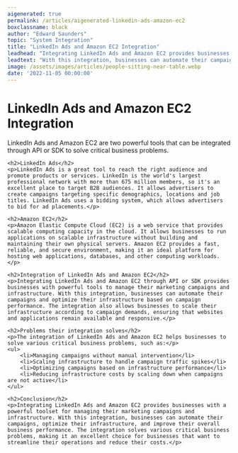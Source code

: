 ```yaml
---
aigenerated: true
permalink: /articles/aigenerated-linkedin-ads-amazon-ec2
boxclassname: black
author: "Edward Saunders"
topic: "System Integration"
title: "LinkedIn Ads and Amazon EC2 Integration"
leadhead: "Integrating LinkedIn Ads and Amazon EC2 provides businesses with a powerful toolset for managing their marketing campaigns and infrastructure"
leadtext: "With this integration, businesses can automate their campaigns, optimize their infrastructure, and improve their overall business performance. The integration solves various critical business problems, making it an excellent choice for businesses that want to streamline their operations and reduce their costs."
image: /assets/images/articles/people-sitting-near-table.webp
date: '2022-11-05 00:00:00'
---
```

<div class="arttext">	<h1>LinkedIn Ads and Amazon EC2 Integration</h1>
	<p>LinkedIn Ads and Amazon EC2 are two powerful tools that can be integrated through API or SDK to solve critical business problems.</p>

	<h2>LinkedIn Ads</h2>
	<p>LinkedIn Ads is a great tool to reach the right audience and promote products or services. LinkedIn is the world's largest professional network with more than 675 million members, so it's an excellent place to target B2B audiences. It allows advertisers to create campaigns targeting specific demographics, locations and job titles. LinkedIn Ads uses a bidding system, which allows advertisers to bid for ad placements.</p>

	<h2>Amazon EC2</h2>
	<p>Amazon Elastic Compute Cloud (EC2) is a web service that provides scalable computing capacity in the cloud. It allows businesses to run applications on scalable infrastructure without building and maintaining their own physical servers. Amazon EC2 provides a fast, reliable, and secure environment, making it an ideal platform for hosting web applications, databases, and other computing workloads.</p>

	<h2>Integration of LinkedIn Ads and Amazon EC2</h2>
	<p>Integrating LinkedIn Ads and Amazon EC2 through API or SDK provides businesses with powerful tools to manage their marketing campaigns and infrastructure. With this integration, businesses can automate their campaigns and optimize their infrastructure based on campaign performance. The integration also allows businesses to scale their infrastructure according to campaign demands, ensuring that websites and applications remain available and responsive.</p>

	<h2>Problems their integration solves</h2>
	<p>The integration of LinkedIn Ads and Amazon EC2 helps businesses to solve various critical business problems, such as:</p>
	<ul>
		<li>Managing campaigns without manual intervention</li>
		<li>Scaling infrastructure to handle campaign traffic spikes</li>
		<li>Optimizing campaigns based on infrastructure performance</li>
		<li>Reducing infrastructure costs by scaling down when campaigns are not active</li>
	</ul>

	<h2>Conclusion</h2>
	<p>Integrating LinkedIn Ads and Amazon EC2 provides businesses with a powerful toolset for managing their marketing campaigns and infrastructure. With this integration, businesses can automate their campaigns, optimize their infrastructure, and improve their overall business performance. The integration solves various critical business problems, making it an excellent choice for businesses that want to streamline their operations and reduce their costs.</p>
</div>